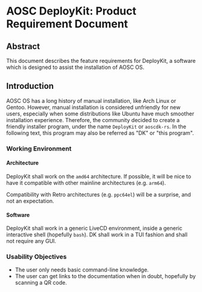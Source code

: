 # AOSC DeployKit: Product Requirement Document


## Abstract

This document describes the feature requirements for DeployKit, a software which is designed to assist the installation of AOSC OS.


## Introduction

AOSC OS has a long history of manual installation, like Arch Linux or Gentoo.
However, manual installation is considered unfriendly for new users,
especially when some distributions like Ubuntu have much smoother installation experience.
Therefore, the community decided to create a friendly installer program, under the name `DeployKit` or `aoscdk-rs`.
In the following text, this program may also be referred as  "DK" or "this program".


### Working Environment

#### Architecture

DeployKit shall work on the `amd64` architecture.
If possible, it will be nice to have it compatible with other mainline architectures (e.g. `arm64`).

Compatibility with Retro architectures (e.g. `ppc64el`) will be a surprise, and not an expectation.

#### Software

DeployKit shall work in a generic LiveCD environment, inside a generic interactive shell (hopefully `bash`).
DK shall work in a TUI fashion and shall not require any GUI.


### Usability Objectives

- The user only needs basic command-line knowledge.
- The user can get links to the documentation when in doubt, hopefully by scanning a QR code.

